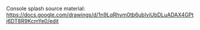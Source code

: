 Console splash source material: https://docs.google.com/drawings/d/1n9LqRhym0tb6ubIviUbDLuADAX4GPtj6DT8R9KcmYe0/edit
